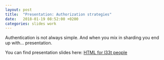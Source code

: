 ```yaml
---
layout: post
title:  "Presentation: Authorization strategies"
date:   2018-01-19 08:52:00 +0200
categories: slides work
---
```


Authentication is not always simple. And when you mix in sharding you end up with... presentation.

You can find presentation slides here: [HTML for l33t people](https://povilasjurcys.github.io/presentations/work/20180119_authentication)
